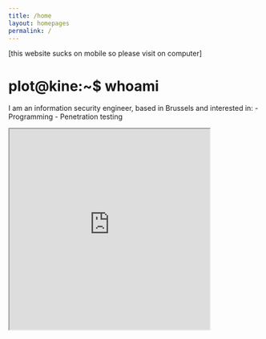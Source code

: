 ```yaml
---
title: /home
layout: homepages
permalink: /
---
```


<!-- <h1>Welcome to my blog!</h1> -->

<p>[this website sucks on mobile so please visit on computer]</p>

<h1>plot@kine:~$ whoami</h1>

<p>I am an information security engineer, based in Brussels and interested in:
- Programming
- Penetration testing</p>

<p><iframe src="https://editor.p5js.org/Plotkine/present/kmFef9ExW" width="400px" height="400px" frameBorder="1" title="gameOfLife"></iframe></p>

<!-- <a href="https://github.com/b2a3e8/jekyll-theme-console" target="_blank" rel="noopener noreferrer">website template</a> -->
